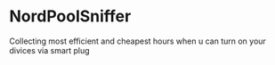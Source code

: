 # NordPoolSniffer
Collecting most efficient and cheapest hours when u can turn on your divices via smart plug
